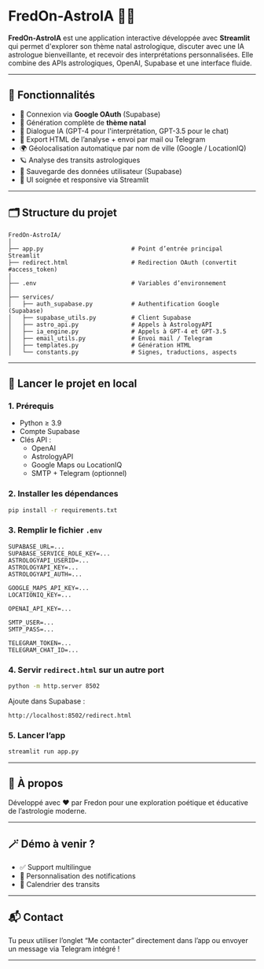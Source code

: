
# FredOn-AstroIA 🌌✨

**FredOn-AstroIA** est une application interactive développée avec **Streamlit** qui permet d'explorer son thème natal astrologique, discuter avec une IA astrologue bienveillante, et recevoir des interprétations personnalisées. Elle combine des APIs astrologiques, OpenAI, Supabase et une interface fluide.

---

## 🔧 Fonctionnalités

- 🔐 Connexion via **Google OAuth** (Supabase)
- 🌠 Génération complète de **thème natal**
- 🤖 Dialogue IA (GPT-4 pour l'interprétation, GPT-3.5 pour le chat)
- 📩 Export HTML de l’analyse + envoi par mail ou Telegram
- 🌍 Géolocalisation automatique par nom de ville (Google / LocationIQ)
- 🪐 Analyse des transits astrologiques
- 💾 Sauvegarde des données utilisateur (Supabase)
- 🎨 UI soignée et responsive via Streamlit

---

## 🗂 Structure du projet

```
FredOn-AstroIA/
│
├── app.py                         # Point d’entrée principal Streamlit
├── redirect.html                  # Redirection OAuth (convertit #access_token)
│
├── .env                           # Variables d’environnement
│
├── services/
│   ├── auth_supabase.py           # Authentification Google (Supabase)
│   ├── supabase_utils.py          # Client Supabase
│   ├── astro_api.py               # Appels à AstrologyAPI
│   ├── ia_engine.py               # Appels à GPT-4 et GPT-3.5
│   ├── email_utils.py             # Envoi mail / Telegram
│   ├── templates.py               # Génération HTML
│   └── constants.py               # Signes, traductions, aspects
```

---

## 🚀 Lancer le projet en local

### 1. Prérequis
- Python ≥ 3.9
- Compte Supabase
- Clés API :
  - OpenAI
  - AstrologyAPI
  - Google Maps ou LocationIQ
  - SMTP + Telegram (optionnel)

### 2. Installer les dépendances

```bash
pip install -r requirements.txt
```

### 3. Remplir le fichier `.env`

```env
SUPABASE_URL=...
SUPABASE_SERVICE_ROLE_KEY=...
ASTROLOGYAPI_USERID=...
ASTROLOGYAPI_KEY=...
ASTROLOGYAPI_AUTH=...

GOOGLE_MAPS_API_KEY=...
LOCATIONIQ_KEY=...

OPENAI_API_KEY=...

SMTP_USER=...
SMTP_PASS=...

TELEGRAM_TOKEN=...
TELEGRAM_CHAT_ID=...
```

### 4. Servir `redirect.html` sur un autre port

```bash
python -m http.server 8502
```

Ajoute dans Supabase :
```
http://localhost:8502/redirect.html
```

### 5. Lancer l’app

```bash
streamlit run app.py
```

---

## 🧠 À propos

Développé avec ❤️ par Fredon pour une exploration poétique et éducative de l’astrologie moderne.

---

## 🪄 Démo à venir ?

- ✅ Support multilingue
- 🔮 Personnalisation des notifications
- 📆 Calendrier des transits

---

## 📬 Contact

Tu peux utiliser l’onglet “Me contacter” directement dans l’app ou envoyer un message via Telegram intégré !

---

